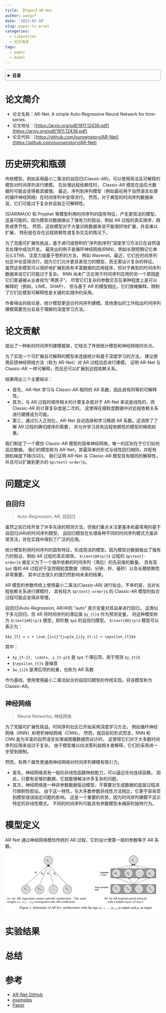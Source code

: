 ```yaml
---
title: 【Paper】AR-Net
author: wangzf
date: '2023-03-10'
slug: paper-ts-arnet
categories:
  - timeseries
  - 论文阅读
tags:
  - paper
  - model
---
```


<style>
details {
    border: 1px solid #aaa;
    border-radius: 4px;
    padding: .5em .5em 0;
}
summary {
    font-weight: bold;
    margin: -.5em -.5em 0;
    padding: .5em;
}
details[open] {
    padding: .5em;
}
details[open] summary {
    border-bottom: 1px solid #aaa;
    margin-bottom: .5em;
}
img {
    pointer-events: none;
}
</style>

<details><summary>目录</summary><p>

- [论文简介](#论文简介)
- [历史研究和瓶颈](#历史研究和瓶颈)
- [论文贡献](#论文贡献)
- [问题定义](#问题定义)
    - [自回归](#自回归)
    - [神经网络](#神经网络)
- [模型定义](#模型定义)
- [实验结果](#实验结果)
- [总结](#总结)
- [参考](#参考)
</p></details><p></p>


# 论文简介

* 论文名称：AR-Net: A simple Auto-Regressive Neural Network for time-series.
* 论文地址：[https://arxiv.org/pdf/1911.12436.pdf](https://arxiv.org/pdf/1911.12436.pdf)
* 论文代码：[https://github.com/ourownstory/AR-Net](https://github.com/ourownstory/AR-Net)

# 历史研究和瓶颈

传统模型，例如采用最小二乘法的自回归(Classic-AR)，可以使用简洁且可解释的模型对时间序列进行建模。
在处理远程依赖性时， Classic-AR 模型在适应大数据时可能会变得极其缓慢。
最近，序列到序列模型（例如最初用于自然语言处理的循环神经网络）在时间序列中变得流行。
然而，对于典型的时间序列数据来说，它们可能过于复杂并且缺乏可解释性。

(S)ARIMA(X) 和 Prophet 等模型利用时间序列的固有特征，产生更简洁的模型。
这是可能的，因为模型对数据做出了强有力的假设，例如 AR 过程的真实顺序、趋势或季节性。
然而，这些模型对于大量训练数据来说不能很好地扩展，并且难以扩展，
特别是在存在远程依赖性或复杂交互的情况下。

为了克服可扩展性挑战，基于递归或卷积的“序列到序列”深度学习方法已在自然语言处理中成功开发。
最突出的例子是循环神经网络(RNN)，例如长期短期记忆单元(LSTM)、注意力或基于卷积的方法，
例如 Wavenet。最近，它们在时间序列社区中也变得流行，因为它们允许更具表现力的模型，而无需设计复杂的特征。
虽然这些模型可以很好地扩展到具有丰富数据的应用程序，但对于典型的时间序列数据来说它们可能过于复杂。
RNN 尚未广泛应用于时间序列应用的另一个原因是它们普遍被从业者视为“黑匣子”。
尽管它们复杂的参数交互在某种程度上是可以解释的（例如，LIME、SHAP），
但与基于 AR 的模型相比，它们很难解释，限制了它们在模型可解释性是关键的实践中的采用。

作者得出的结论是，统计模型更适合时间序列建模。其他类似的工作指出时间序列建模需要充分且易于理解的深度学习方法。

# 论文贡献

提出了一种新的时间序列建模框架，它结合了传统统计模型和神经网络的优点。

为了实现一个可扩展且可解释的模型来连接统计和基于深度学习的方法。
建议使用前馈神经网络方法（称为 AR-Net）对 AR 过程动态进行建模。
证明 AR-Net 与 Classic-AR 一样可解释，而且还可以扩展到远程依赖关系。

结果得出三个主要结论：

* 首先，AR-Net 学习与 Classic-AR 相同的 AR 系数，因此具有同等的可解释性。
* 其次，与 AR 过程的顺序相关的计算复杂度对于 AR-Net 来说是线性的，而 Classic-AR 的计算复杂度是二次的。
  这使得在细粒度数据中对远程依赖关系进行建模成为可能。
* 第三，通过引入正则化，AR-Net 自动选择和学习稀疏 AR 系数。这消除了了解 AR 过程的确切顺序的需要，
  并允许学习具有远程依赖性的模型的稀疏权重。

我们制定了一个模仿 Classic-AR 模型的简单神经网络，唯一的区别在于它们如何适应数据。
我们的模型称为 AR-Net，其最简单的形式与线性回归相同，并配有随机梯度下降(SGD)。
我们证明 AR-Net 与 Classic-AR 模型具有相同的解释性，并且可以扩展到更大的 `$p\text{-order}$`。

# 问题定义

## 自回归

> Auto-Regression, AR, 自回归

虽然之前已经开发了许多先进的预测方法，但我们重点关注更基本和最常用的基于自回归(AR)的时间序列模型。
自回归模型在处理各种不同的时间序列模式方面非常灵活，并在实践中得到了广泛的应用。

统计模型利用时间序列的固有特征，形成简洁的模型。因为模型对数据做出了强有力的假设，例如 AR 过程的真实顺序。
`$\text{AR(p)}$` 过程的 `$p\text{-order}$` 被定义为下一个值所依赖的时间序列（滞后）的先前值的数量。 
具有高 `$p$` 值的 AR 过程对于监控细粒度数据（例如，分钟、秒、毫秒）以及长期依赖性非常重要，
其中过去很久的值仍然影响未来的结果。

AR 模型的参数传统上使用最小二乘法(Classic-AR) 进行拟合。不幸的是，当对长程依赖关系进行建模时，
具有较大 `$p\text{-order}$` 的 Classic-AR 模型的拟合过程可能会变得非常慢。

自回归(Auto-Regression, AR)中的 "auto" 表示变量对其自身进行回归，
这类似于多元回归，但 AR 将时间序列的滞后值 `$y_{t}$` 作为预测变量，
将这种模型称为 `$\text{AR}(p)$` 模型，即阶数 `$p$` 的自回归模型。
`$\text{AR}(p)$` 模型可以表示为：

`$$y_{t} = c + \sum_{i=1}^{i=p}w_{i}y_{t-i} + \epsilon_{t}$$`

其中：

* `$y_{t-1}, \cdots, y_{t-p}$` 是 `$p$` 个滞后项，用于预测 `$y_{t}$`
* `$\epsilon_{t}$` 是噪音
* `$w_{i}$` 是滞后项的权重，也称为 AR 系数

作为基线，使用使用最小二乘法拟合的自回归模型的传统实现。将该模型称为 Classic-AR。

## 神经网络

> Neural Networks, 神经网络

为了克服可扩展性挑战，时间序列社区已开始采用深度学习方法，
例如循环神经网络（RNN）和卷积神经网络（CNN）。
然而，就目前的形式而言，RNN 和 CNN 是为丰富的自然语言处理或图像数据而设计的，
这使得它们对于大多数时间序列应用来说过于复杂。
由于模型难以向决策利益相关者解释，它们的采用进一步受到限制。

然而，有两个属性使通用神经网络对时间序列建模有吸引力。

* 首先，神经网络具有一般的非线性函数映射能力，可以逼近任何连续函数。
  因此，只要有足够的数据，它就能够解决许多复杂的问题。
* 其次，神经网络是一种非参数数据驱动模型，不需要对生成数据的底层过程进行限制性假设。
  由于这一特性，与大多数参数非线性方法相比，它更不容易受到模型错误指定问题的影响。
  这是一个重要的优势，因为时间序列建模不显示特定的非线性模式。
  不同的时间序列可能具有参数模型未捕获的独特行为。

# 模型定义

AR-Net 通过神经网络模仿传统的 AR 过程，它的设计使第一层的参数等于 AR 系数。

![img](images/ar-net.png)


# 实验结果


# 总结


# 参考

* [AR-Net GitHub](https://github.com/ourownstory/AR-Net)
* [examples](https://github.com/ourownstory/AR-Net/tree/master/example_notebooks)
* [Paper](https://arxiv.org/pdf/1911.12436.pdf)

